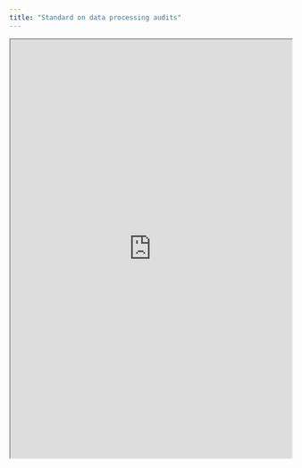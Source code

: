 ```yaml
---
title: "Standard on data processing audits"
---
```



<iframe height="750" width="100%" src="https://ewelton.github.io/ktest/wiki.html#Standard%20on%20data%20processing%20audits"></iframe>
